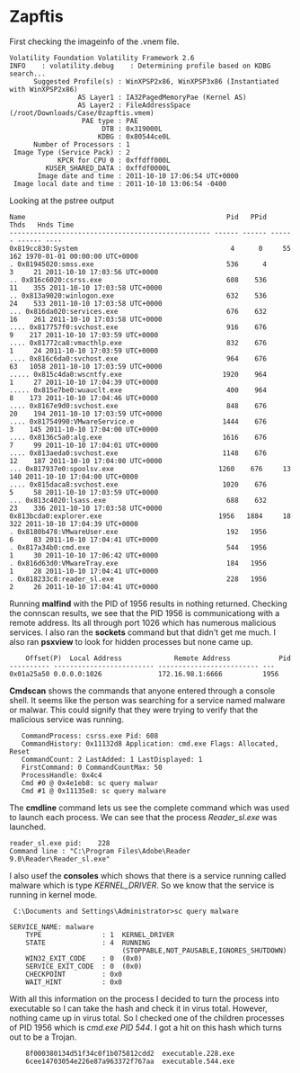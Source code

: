 # Zapftis

First checking the imageinfo of the .vnem file.

    Volatility Foundation Volatility Framework 2.6
    INFO    : volatility.debug    : Determining profile based on KDBG search...
          Suggested Profile(s) : WinXPSP2x86, WinXPSP3x86 (Instantiated with WinXPSP2x86)
                     AS Layer1 : IA32PagedMemoryPae (Kernel AS)
                     AS Layer2 : FileAddressSpace (/root/Downloads/Case/0zapftis.vmem)
                      PAE type : PAE
                           DTB : 0x319000L
                          KDBG : 0x80544ce0L
          Number of Processors : 1
     Image Type (Service Pack) : 2
                KPCR for CPU 0 : 0xffdff000L
             KUSER_SHARED_DATA : 0xffdf0000L
           Image date and time : 2011-10-10 17:06:54 UTC+0000
     Image local date and time : 2011-10-10 13:06:54 -0400
     
Looking at the pstree output

    Name                                                  Pid   PPid   Thds   Hnds Time
    -------------------------------------------------- ------ ------ ------ ------ ----
    0x819cc830:System                                      4      0     55    162 1970-01-01 00:00:00 UTC+0000
    . 0x81945020:smss.exe                                 536      4      3     21 2011-10-10 17:03:56 UTC+0000
    .. 0x816c6020:csrss.exe                               608    536     11    355 2011-10-10 17:03:58 UTC+0000
    .. 0x813a9020:winlogon.exe                            632    536     24    533 2011-10-10 17:03:58 UTC+0000
    ... 0x816da020:services.exe                           676    632     16    261 2011-10-10 17:03:58 UTC+0000
    .... 0x817757f0:svchost.exe                           916    676      9    217 2011-10-10 17:03:59 UTC+0000
    .... 0x81772ca8:vmacthlp.exe                          832    676      1     24 2011-10-10 17:03:59 UTC+0000
    .... 0x816c6da0:svchost.exe                           964    676     63   1058 2011-10-10 17:03:59 UTC+0000
    ..... 0x815c4da0:wscntfy.exe                         1920    964      1     27 2011-10-10 17:04:39 UTC+0000
    ..... 0x815e7be0:wuauclt.exe                          400    964      8    173 2011-10-10 17:04:46 UTC+0000
    .... 0x8167e9d0:svchost.exe                           848    676     20    194 2011-10-10 17:03:59 UTC+0000
    .... 0x81754990:VMwareService.e                      1444    676      3    145 2011-10-10 17:04:00 UTC+0000
    .... 0x8136c5a0:alg.exe                              1616    676      7     99 2011-10-10 17:04:01 UTC+0000
    .... 0x813aeda0:svchost.exe                          1148    676     12    187 2011-10-10 17:04:00 UTC+0000
    ... 0x817937e0:spoolsv.exe                          1260    676     13    140 2011-10-10 17:04:00 UTC+0000
    .... 0x815daca8:svchost.exe                          1020    676      5     58 2011-10-10 17:03:59 UTC+0000
    ... 0x813c4020:lsass.exe                              688    632     23    336 2011-10-10 17:03:58 UTC+0000
    0x813bcda0:explorer.exe                             1956   1884     18    322 2011-10-10 17:04:39 UTC+0000
    . 0x8180b478:VMwareUser.exe                           192   1956      6     83 2011-10-10 17:04:41 UTC+0000
    . 0x817a34b0:cmd.exe                                  544   1956      1     30 2011-10-10 17:06:42 UTC+0000
    . 0x816d63d0:VMwareTray.exe                           184   1956      1     28 2011-10-10 17:04:41 UTC+0000
    . 0x818233c8:reader_sl.exe                            228   1956      2     26 2011-10-10 17:04:41 UTC+0000

Running **malfind** with the PID of 1956 results in nothing returned.
Checking the connscan results, we see that the PID 1956 is communicationg with a remote address. Its all through port 1026 which has numerous malicious services. I also ran the **sockets** command but that didn't get me much. I also ran **psxview** to look for hidden processes but none came up.

        Offset(P)  Local Address             Remote Address            Pid
    ---------- ------------------------- ------------------------- ---
    0x01a25a50 0.0.0.0:1026              172.16.98.1:6666          1956

**Cmdscan** shows the commands that anyone entered through a console shell. It seems like the person was searching for a service named malware or malwar. This could signify that they were trying to verify that the malicious service was running.
       
       CommandProcess: csrss.exe Pid: 608
       CommandHistory: 0x11132d8 Application: cmd.exe Flags: Allocated, Reset
       CommandCount: 2 LastAdded: 1 LastDisplayed: 1
       FirstCommand: 0 CommandCountMax: 50
       ProcessHandle: 0x4c4
       Cmd #0 @ 0x4e1eb8: sc query malwar
       Cmd #1 @ 0x11135e8: sc query malware
       
       
The **cmdline** command lets us see the complete command which was used to launch each process. We can see that the process *Reader_sl.exe* was launched.
       
    reader_sl.exe pid:    228
    Command line : "C:\Program Files\Adobe\Reader 9.0\Reader\Reader_sl.exe"
    
I also usef the **consoles** which shows that there is a service running called malware which is type *KERNEL_DRIVER*. So we know that the service is running in kernel mode.

     C:\Documents and Settings\Administrator>sc query malware                        
                                                                                
    SERVICE_NAME: malware                                                           
        TYPE               : 1  KERNEL_DRIVER                                   
        STATE              : 4  RUNNING                                         
                                (STOPPABLE,NOT_PAUSABLE,IGNORES_SHUTDOWN)       
        WIN32_EXIT_CODE    : 0  (0x0)                                           
        SERVICE_EXIT_CODE  : 0  (0x0)                                           
        CHECKPOINT         : 0x0                                                
        WAIT_HINT          : 0x0 
 
With all this information on the process I decided to turn the process into executable so I can take the hash and check it in virus total. However, nothing came up in virus total. So I checked one of the children processes of PID 1956 which is *cmd.exe PID 544*. I got a hit on this hash which turns out to be a Trojan.
        
        8f000380134d51f34c0f1b075812cdd2  executable.228.exe
        6cee14703054e226e87a963372f767aa  executable.544.exe

  
    
 


